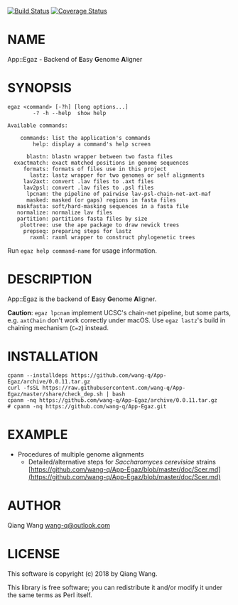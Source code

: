 [![Build Status](https://travis-ci.org/wang-q/App-Egaz.svg?branch=master)](https://travis-ci.org/wang-q/App-Egaz) [![Coverage Status](http://codecov.io/github/wang-q/App-Egaz/coverage.svg?branch=master)](https://codecov.io/github/wang-q/App-Egaz?branch=master)
# NAME

App::Egaz - Backend of **E**asy **G**enome **A**ligner

# SYNOPSIS

    egaz <command> [-?h] [long options...]
            -? -h --help  show help

    Available commands:

        commands: list the application's commands
            help: display a command's help screen

          blastn: blastn wrapper between two fasta files
      exactmatch: exact matched positions in genome sequences
         formats: formats of files use in this project
           lastz: lastz wrapper for two genomes or self alignments
         lav2axt: convert .lav files to .axt files
         lav2psl: convert .lav files to .psl files
          lpcnam: the pipeline of pairwise lav-psl-chain-net-axt-maf
          masked: masked (or gaps) regions in fasta files
       maskfasta: soft/hard-masking sequences in a fasta file
       normalize: normalize lav files
       partition: partitions fasta files by size
        plottree: use the ape package to draw newick trees
         prepseq: preparing steps for lastz
           raxml: raxml wrapper to construct phylogenetic trees

Run `egaz help command-name` for usage information.

# DESCRIPTION

App::Egaz is the backend of **E**asy **G**enome **A**ligner.

**Caution**: `egaz lpcnam` implement UCSC's chain-net pipeline, but some parts,
e.g. `axtChain` don't work correctly under macOS. Use `egaz lastz`'s build in
chaining mechanism (`C=2`) instead.

# INSTALLATION

    cpanm --installdeps https://github.com/wang-q/App-Egaz/archive/0.0.11.tar.gz
    curl -fsSL https://raw.githubusercontent.com/wang-q/App-Egaz/master/share/check_dep.sh | bash
    cpanm -nq https://github.com/wang-q/App-Egaz/archive/0.0.11.tar.gz
    # cpanm -nq https://github.com/wang-q/App-Egaz.git

# EXAMPLE

- Procedures of multiple genome alignments
    - Detailed/alternative steps for _Saccharomyces cerevisiae_ strains [https://github.com/wang-q/App-Egaz/blob/master/doc/Scer.md](https://github.com/wang-q/App-Egaz/blob/master/doc/Scer.md)

# AUTHOR

Qiang Wang <wang-q@outlook.com>

# LICENSE

This software is copyright (c) 2018 by Qiang Wang.

This library is free software; you can redistribute it and/or modify
it under the same terms as Perl itself.
